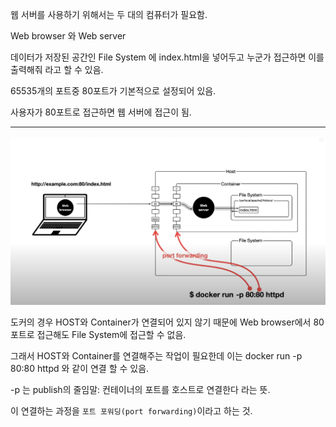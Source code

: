 웹 서버를 사용하기 위해서는 두 대의 컴퓨터가 필요함.

Web browser 와 Web server

데이터가 저장된 공간인 File System 에
index.html을 넣어두고 누군가 접근하면 이를 출력해줘 라고 할 수 있음.

65535개의 포트중 80포트가 기본적으로 설정되어 있음.

사용자가 80포트로 접근하면 웹 서버에 접근이 됨.

---

 <img src="./자료/port.png">
 
 도커의 경우 HOST와 Container가 연결되어 있지 않기 때문에 Web browser에서 80 포트로 접근해도 File System에 접근할 수 없음.

그래서 HOST와 Container를 연결해주는 작업이 필요한데 이는
docker run -p 80:80 httpd 와 같이 연결 할 수 있음.

-p 는 publish의 줄임말: 컨테이너의 포트를 호스트로 연결한다 라는 뜻.

이 연결하는 과정을 `포트 포워딩(port forwarding)`이라고 하는 것.
